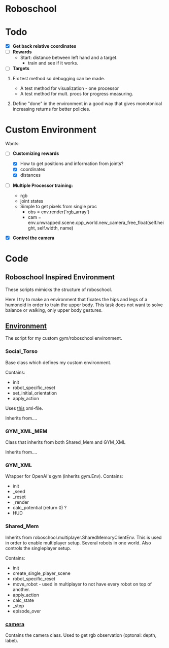 Roboschool
==========

# Todo

- [x] **Get back relative coordinates**
- [ ] **Rewards**
	- Start: distance between left hand and a target.
		- train and see if it works.
- [ ] **Targets**

1. Fix test method so debugging can be made.
	 * A test method for visualization - one processor
	 * A test method for mult. procs for progress measuring.
	
2. Define "done" in the environment in a good way that gives monotonical increasing returns for better policies.


# Custom Environment
Wants:
- [ ] **Customizing rewards**
	* [x] How to get positions and information from joints?
	* [x] coordinates
	* [x] distances

- [ ] **Multiple Processor training:**
	* rgb
	* joint states 
	* Simple to get pixels from single proc
		* obs = env.render('rgb_array')
		* cam = env.unwrapped.scene.cpp_world.new_camera_free_float(self.height, self.width, name)

- [x] **Control the camera**


# Code
## Roboschool Inspired Environment
These scripts mimicks the structure of roboschool.

Here I try to make an environment that fixates the hips and legs of a humonoid in order to train the upper body. This task does not want to solve balance or walking, only upper body gestures.

## [Environment](environment.py)
The script for my custom gym/roboschool environment.

### Social_Torso 
Base class which defines my custom environment.

Contains:
* init
* robot_specific_reset
* set_initial_orientation
* apply_action

Uses [this](Social_torso.xml) xml-file.

Inherits from....

### GYM_XML_MEM
Class that inherits from both Shared_Mem and GYM_XML

Inherits from....

### GYM_XML

Wrapper for OpenAI's gym (inherits gym.Env).
Contains:
* init
* \_seed
* \_reset
* \_render
* calc_potential (return 0) ?
* HUD

### Shared_Mem
Inherits from roboschool.multiplayer.SharedMemoryClientEnv.
This is used in order to enable multiplayer setup. Several robots in one world.
Also controls the singleplayer setup.

Contains:
* init
* create_single_player_scene 
* robot_specific_reset
* move_robot - used in multiplayer to not have every robot on top of another.
* apply_action
* calc_state
* \_step
* episode_over


### [camera](camera.py)
Contains the camera class. Used to get rgb observation (optonal: depth, label).


